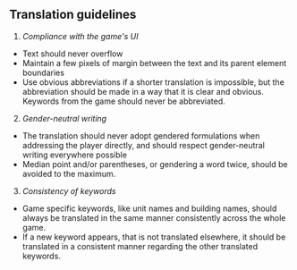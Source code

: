 
Translation guidelines
----------------------

1) *Compliance with the game's UI*
- Text should never overflow
- Maintain a few pixels of margin between the text and its parent element boundaries
- Use obvious abbreviations if a shorter translation is impossible, but the abbreviation should be made in a way that it is clear and obvious. Keywords from the game should never be abbreviated.

2) *Gender-neutral writing*
- The translation should never adopt gendered formulations when addressing the player directly, and should respect gender-neutral writing everywhere possible
- Median point and/or parentheses, or gendering a word twice, should be avoided to the maximum.

3) *Consistency of keywords*
- Game specific keywords, like unit names and building names, should always be translated in the same manner consistently across the whole game.
- If a new keyword appears, that is not translated elsewhere, it should be translated in a consistent manner regarding the other translated keywords.